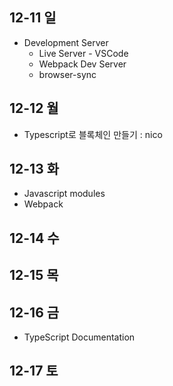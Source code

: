 ## 12-11 일
- Development Server
  - Live Server - VSCode
  - Webpack Dev Server
  - browser-sync
## 12-12 월
- Typescript로 블록체인 만들기 : nico
## 12-13 화
- Javascript modules
- Webpack
## 12-14 수

## 12-15 목

## 12-16 금
- TypeScript Documentation
## 12-17 토


